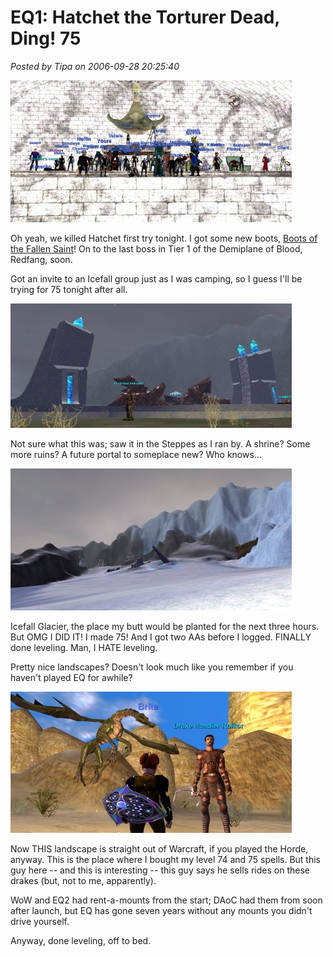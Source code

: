 # EQ1: Hatchet the Torturer Dead, Ding! 75

*Posted by Tipa on 2006-09-28 20:25:40*

![Group shot after Hatched dead](../../../uploads/2006/09/group.jpg)

Oh yeah, we killed Hatchet first try tonight. I got some new boots, [Boots of the Fallen Saint](http://lucy.allakhazam.com/item.html?id=83572 "Boots of the Fallen Saint")! On to the last boss in Tier 1 of the Demiplane of Blood, Redfang, soon.

Got an invite to an Icefall group just as I was camping, so I guess I'll be trying for 75 tonight after all.

![Steppes](../../../uploads/2006/09/steppes.jpg)

Not sure what this was; saw it in the Steppes as I ran by. A shrine? Some more ruins? A future portal to someplace new? Who knows...

![Icefall](../../../uploads/2006/09/icefall.jpg)

Icefall Glacier, the place my butt would be planted for the next three hours. But OMG I DID IT! I made 75! And I got two AAs before I logged. FINALLY done leveling. Man, I HATE leveling.

Pretty nice landscapes? Doesn't look much like you remember if you haven't played EQ for awhile?

![Drake Mounts](../../../uploads/2006/09/drakes.jpg)

Now THIS landscape is straight out of Warcraft, if you played the Horde, anyway. This is the place where I bought my level 74 and 75 spells. But this guy here -- and this is interesting -- this guy says he sells rides on these drakes (but, not to me, apparently).

WoW and EQ2 had rent-a-mounts from the start; DAoC had them from soon after launch, but EQ has gone seven years without any mounts you didn't drive yourself.

Anyway, done leveling, off to bed.

